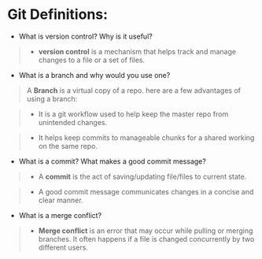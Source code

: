 # Git Definitions:

* What is version control?  Why is it useful?
    
> * **version control** is a mechanism that helps track and manage changes to a file or a set of files.

* What is a branch and why would you use one?

>A **Branch** is a virtual copy of a repo. here are a few advantages of using a branch:

> * It is a git workflow used to help keep the master repo from unintended changes.

> * It helps keep commits to manageable chunks for a shared working on the same repo.
   
* What is a commit? What makes a good commit message?

> * A **commit** is the act of saving/updating file/files to current state.

> * A good commit message communicates changes in a concise and clear manner.

* What is a merge conflict?

> * **Merge conflict** is an error that may occur while pulling or merging branches. It often happens if a file is changed concurrently by two different users.